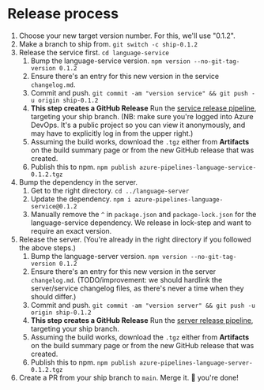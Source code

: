 # Release process

1. Choose your new target version number. For this, we'll use "0.1.2".
2. Make a branch to ship from. `git switch -c ship-0.1.2`
3. Release the service first. `cd language-service`
    1. Bump the language-service version. `npm version --no-git-tag-version 0.1.2`
    2. Ensure there's an entry for this new version in the service `changelog.md`.
    3. Commit and push. `git commit -am "version service" && git push -u origin ship-0.1.2`
    4. **This step creates a GitHub Release** Run the [service release pipeline][release-service], targeting your ship branch. (NB: make sure you're logged into Azure DevOps. It's a public project so you can view it anonymously, and may have to explicitly log in from the upper right.)
    5. Assuming the build works, download the `.tgz` either from **Artifacts** on the build summary page or from the new GitHub release that was created.
    6. Publish this to npm. `npm publish azure-pipelines-language-service-0.1.2.tgz`
4. Bump the dependency in the server.
    1. Get to the right directory. `cd ../language-server`
    2. Update the dependency. `npm i azure-pipelines-language-service@0.1.2`
    3. Manually remove the `^` in `package.json` and `package-lock.json` for the language-service dependency. We release in lock-step and want to require an exact version.
5. Release the server. (You're already in the right directory if you followed the above steps.)
    1. Bump the language-server version. `npm version --no-git-tag-version 0.1.2`
    2. Ensure there's an entry for this new version in the server `changelog.md`. (TODO/improvement: we should hardlink the server/service changelog files, as there's never a time when they should differ.)
    3. Commit and push. `git commit -am "version server" && git push -u origin ship-0.1.2`
    4. **This step creates a GitHub Release** Run the [server release pipeline][release-server], targeting your ship branch.
    5. Assuming the build works, download the `.tgz` either from **Artifacts** on the build summary page or from the new GitHub release that was created.
    6. Publish this to npm. `npm publish azure-pipelines-language-server-0.1.2.tgz`
6. Create a PR from your ship branch to `main`. Merge it. :tada: you're done!

[release-service]: https://dev.azure.com/ms/azure-pipelines-vscode/_build?definitionId=33 "Language service release pipeline"
[release-server]: https://dev.azure.com/ms/azure-pipelines-vscode/_build?definitionId=34 "Language server release pipeline"
